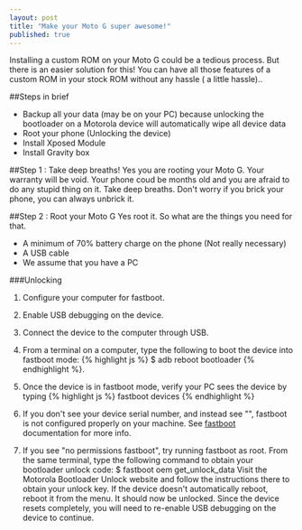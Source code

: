 ```yaml
---
layout: post
title: "Make your Moto G super awesome!"
published: true
---
```


Installing a custom ROM on your Moto G could be a tedious process. But there is an easier solution for this! You can have all those features of a custom ROM in your stock ROM without any hassle ( a little hassle)..

##Steps in brief

* Backup all your data (may be on your PC) because unlocking the bootloader on a Motorola device will automatically wipe all device data
* Root your phone (Unlocking the device)
* Install Xposed Module
* Install Gravity box



##Step 1 : Take deep breaths!
Yes you are rooting your Moto G. Your warranty will be void. Your phone coud be months old and you are afraid to do any stupid thing on it. Take deep breaths. Don't worry if you brick your phone, you can always unbrick it.

##Step 2 : Root your Moto G
Yes root it. So what are the things you need for that.

* A minimum of 70% battery charge on the phone (Not really necessary)
* A USB cable
* We assume that you have a PC

###Unlocking
1. Configure your computer for fastboot.
2. Enable USB debugging on the device.
3. Connect the device to the computer through USB.
4. From a terminal on a computer, type the following to boot the device into fastboot mode:
{% highlight js %}
$ adb reboot bootloader
{% endhighlight %}.


5. Once the device is in fastboot mode, verify your PC sees the device by typing {% highlight js %}
fastboot devices
{% endhighlight %}
6. If you don't see your device serial number, and instead see "<waiting for device>", fastboot is not configured properly on your machine. See [fastboot](http://forum.xda-developers.com/showthread.php?t=2277112) documentation for more info.
7. If you see "no permissions	fastboot", try running fastboot as root.
From the same terminal, type the following command to obtain your bootloader unlock code:
$ fastboot oem get_unlock_data
Visit the Motorola Bootloader Unlock website and follow the instructions there to obtain your unlock key.
If the device doesn't automatically reboot, reboot it from the menu. It should now be unlocked.
Since the device resets completely, you will need to re-enable USB debugging on the device to continue.